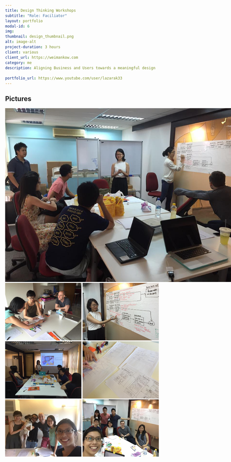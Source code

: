 ```yaml
---
title: Design Thinking Workshops
subtitle: "Role: Faciliator"
layout: portfolio
modal-id: 6
img: 
thumbnail: design_thumbnail.png
alt: image-alt
project-duration: 3 hours 
client: various
client_url: https://weimankow.com
category: me
description: Aligning Business and Users towards a meaningful design

portfolio_url: https://www.youtube.com/user/lazarak33
---
```


## Pictures

<div>

<img src="/img/portfolio/main.jpg" style= "max-width: 750px">

<img src="/img/portfolio/d1.jpg" style= "max-width: 247px">

<img src="/img/portfolio/d2.jpg" style= "max-width: 247px">
<img src="/img/portfolio/d5.jpg" style= "max-width: 247px">
<img src="/img/portfolio/d6.jpg" style= "max-width: 247px">
<img src="/img/portfolio/d7.jpg" style= "max-width: 247px">
<img src="/img/portfolio/d8.jpg" style= "max-width: 247px">


</div>
